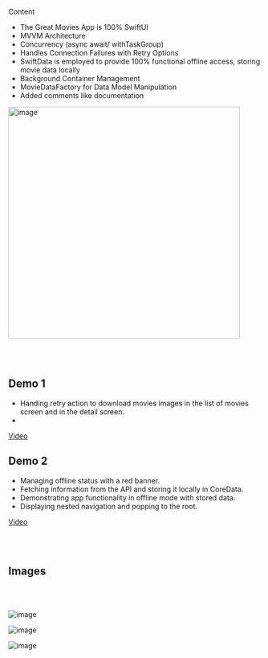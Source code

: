 Content

- The Great Movies App is 100% SwiftUI
- MVVM Architecture
- Concurrency (async await/ withTaskGroup)
- Handles Connection Failures with Retry Options
- SwiftData is employed to provide 100% functional offline access, storing movie data locally
- Background Container Management
- MovieDataFactory for Data Model Manipulation
- Added comments like documentation
<img width="461" alt="image" src="https://github.com/Alvathor/Great-Movies/assets/6671262/64377d56-872a-4935-9f9f-6727f22a9b76">

<br><br>


## Demo 1
- Handing retry action to download movies images in the list of movies screen and in the detail screen.
- 
[Video](https://youtube.com/shorts/YoB5HFEzXYI?si=Grcb1LRQjtACHpGE)

## Demo 2
- Managing offline status with a red banner.
- Fetching information from the API and storing it locally in CoreData.
- Demonstrating app functionality in offline mode with stored data.
- Displaying nested navigation and popping to the root.



[Video](https://youtube.com/shorts/YoB5HFEzXYI?si=_K6nHwRXd4U-I6wQ)

<br><br>

## Images 
<br><br>



![image](https://github.com/Alvathor/Great-Movies/assets/6671262/5344bd20-ed69-4cab-8379-fefbae5dadf4)


![image](https://github.com/Alvathor/Great-Movies/assets/6671262/f81fe2d8-868d-4e82-96ce-19a3f95f7893)

![image](https://github.com/Alvathor/Great-Movies/assets/6671262/1739ad10-ab1b-4eb8-a7cd-4259466b26e8)





